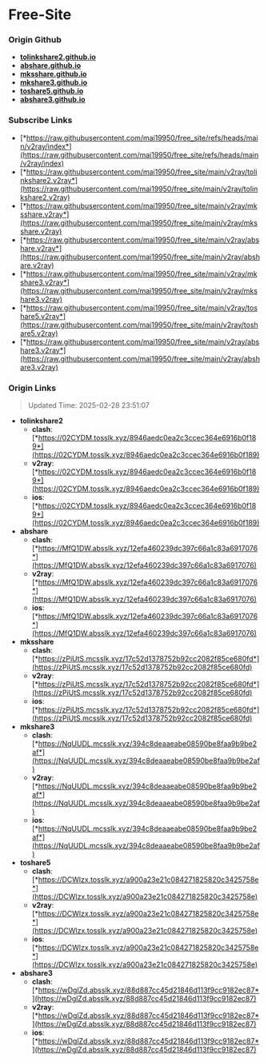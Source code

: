# Free-Site

### Origin Github

- [**tolinkshare2.github.io**](https://github.com/tolinkshare2/tolinkshare2.github.io)
- [**abshare.github.io**](https://github.com/abshare/abshare.github.io)
- [**mksshare.github.io**](https://github.com/mksshare/mksshare.github.io)
- [**mkshare3.github.io**](https://github.com/mkshare3/mkshare3.github.io)
- [**toshare5.github.io**](https://github.com/toshare5/toshare5.github.io)
- [**abshare3.github.io**](https://github.com/abshare3/abshare3.github.io)

### Subscribe Links

- [*https://raw.githubusercontent.com/mai19950/free_site/refs/heads/main/v2ray/index*](https://raw.githubusercontent.com/mai19950/free_site/refs/heads/main/v2ray/index)
- [*https://raw.githubusercontent.com/mai19950/free_site/main/v2ray/tolinkshare2.v2ray*](https://raw.githubusercontent.com/mai19950/free_site/main/v2ray/tolinkshare2.v2ray)
- [*https://raw.githubusercontent.com/mai19950/free_site/main/v2ray/mksshare.v2ray*](https://raw.githubusercontent.com/mai19950/free_site/main/v2ray/mksshare.v2ray)
- [*https://raw.githubusercontent.com/mai19950/free_site/main/v2ray/abshare.v2ray*](https://raw.githubusercontent.com/mai19950/free_site/main/v2ray/abshare.v2ray)
- [*https://raw.githubusercontent.com/mai19950/free_site/main/v2ray/mkshare3.v2ray*](https://raw.githubusercontent.com/mai19950/free_site/main/v2ray/mkshare3.v2ray)
- [*https://raw.githubusercontent.com/mai19950/free_site/main/v2ray/toshare5.v2ray*](https://raw.githubusercontent.com/mai19950/free_site/main/v2ray/toshare5.v2ray)
- [*https://raw.githubusercontent.com/mai19950/free_site/main/v2ray/abshare3.v2ray*](https://raw.githubusercontent.com/mai19950/free_site/main/v2ray/abshare3.v2ray)

### Origin Links

> Updated Time: 2025-02-28 23:51:07

- **tolinkshare2**
  - **clash**: [*https://02CYDM.tosslk.xyz/8946aedc0ea2c3ccec364e6916b0f189*](https://02CYDM.tosslk.xyz/8946aedc0ea2c3ccec364e6916b0f189)
  - **v2ray**: [*https://02CYDM.tosslk.xyz/8946aedc0ea2c3ccec364e6916b0f189*](https://02CYDM.tosslk.xyz/8946aedc0ea2c3ccec364e6916b0f189)
  - **ios**: [*https://02CYDM.tosslk.xyz/8946aedc0ea2c3ccec364e6916b0f189*](https://02CYDM.tosslk.xyz/8946aedc0ea2c3ccec364e6916b0f189)
- **abshare**
  - **clash**: [*https://MfQ1DW.absslk.xyz/12efa460239dc397c66a1c83a6917076*](https://MfQ1DW.absslk.xyz/12efa460239dc397c66a1c83a6917076)
  - **v2ray**: [*https://MfQ1DW.absslk.xyz/12efa460239dc397c66a1c83a6917076*](https://MfQ1DW.absslk.xyz/12efa460239dc397c66a1c83a6917076)
  - **ios**: [*https://MfQ1DW.absslk.xyz/12efa460239dc397c66a1c83a6917076*](https://MfQ1DW.absslk.xyz/12efa460239dc397c66a1c83a6917076)
- **mksshare**
  - **clash**: [*https://zPiUtS.mcsslk.xyz/17c52d1378752b92cc2082f85ce680fd*](https://zPiUtS.mcsslk.xyz/17c52d1378752b92cc2082f85ce680fd)
  - **v2ray**: [*https://zPiUtS.mcsslk.xyz/17c52d1378752b92cc2082f85ce680fd*](https://zPiUtS.mcsslk.xyz/17c52d1378752b92cc2082f85ce680fd)
  - **ios**: [*https://zPiUtS.mcsslk.xyz/17c52d1378752b92cc2082f85ce680fd*](https://zPiUtS.mcsslk.xyz/17c52d1378752b92cc2082f85ce680fd)
- **mkshare3**
  - **clash**: [*https://NqUUDL.mcsslk.xyz/394c8deaaeabe08590be8faa9b9be2af*](https://NqUUDL.mcsslk.xyz/394c8deaaeabe08590be8faa9b9be2af)
  - **v2ray**: [*https://NqUUDL.mcsslk.xyz/394c8deaaeabe08590be8faa9b9be2af*](https://NqUUDL.mcsslk.xyz/394c8deaaeabe08590be8faa9b9be2af)
  - **ios**: [*https://NqUUDL.mcsslk.xyz/394c8deaaeabe08590be8faa9b9be2af*](https://NqUUDL.mcsslk.xyz/394c8deaaeabe08590be8faa9b9be2af)
- **toshare5**
  - **clash**: [*https://DCWlzx.tosslk.xyz/a900a23e21c084271825820c3425758e*](https://DCWlzx.tosslk.xyz/a900a23e21c084271825820c3425758e)
  - **v2ray**: [*https://DCWlzx.tosslk.xyz/a900a23e21c084271825820c3425758e*](https://DCWlzx.tosslk.xyz/a900a23e21c084271825820c3425758e)
  - **ios**: [*https://DCWlzx.tosslk.xyz/a900a23e21c084271825820c3425758e*](https://DCWlzx.tosslk.xyz/a900a23e21c084271825820c3425758e)
- **abshare3**
  - **clash**: [*https://wDglZd.absslk.xyz/88d887cc45d21846d113f9cc9182ec87*](https://wDglZd.absslk.xyz/88d887cc45d21846d113f9cc9182ec87)
  - **v2ray**: [*https://wDglZd.absslk.xyz/88d887cc45d21846d113f9cc9182ec87*](https://wDglZd.absslk.xyz/88d887cc45d21846d113f9cc9182ec87)
  - **ios**: [*https://wDglZd.absslk.xyz/88d887cc45d21846d113f9cc9182ec87*](https://wDglZd.absslk.xyz/88d887cc45d21846d113f9cc9182ec87)
